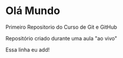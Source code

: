 # Olá Mundo
 Primeiro Repositorio do Curso de Git e GitHub

 Repositório criado durante uma aula "ao vivo"

Essa linha eu add!
